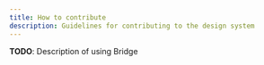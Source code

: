 ```yaml
---
title: How to contribute
description: Guidelines for contributing to the design system
---
```


**TODO**: Description of using Bridge